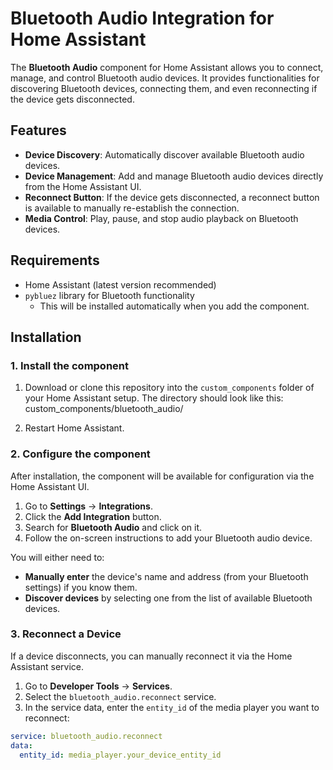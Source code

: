 # Bluetooth Audio Integration for Home Assistant

The **Bluetooth Audio** component for Home Assistant allows you to connect, manage, and control Bluetooth audio devices. It provides functionalities for discovering Bluetooth devices, connecting them, and even reconnecting if the device gets disconnected.

## Features
- **Device Discovery**: Automatically discover available Bluetooth audio devices.
- **Device Management**: Add and manage Bluetooth audio devices directly from the Home Assistant UI.
- **Reconnect Button**: If the device gets disconnected, a reconnect button is available to manually re-establish the connection.
- **Media Control**: Play, pause, and stop audio playback on Bluetooth devices.

## Requirements
- Home Assistant (latest version recommended)
- `pybluez` library for Bluetooth functionality
  - This will be installed automatically when you add the component.

## Installation

### 1. Install the component
1. Download or clone this repository into the `custom_components` folder of your Home Assistant setup. The directory should look like this:
custom_components/bluetooth_audio/

3. Restart Home Assistant.

### 2. Configure the component
After installation, the component will be available for configuration via the Home Assistant UI.

1. Go to **Settings** → **Integrations**.
2. Click the **Add Integration** button.
3. Search for **Bluetooth Audio** and click on it.
4. Follow the on-screen instructions to add your Bluetooth audio device.

You will either need to:
- **Manually enter** the device's name and address (from your Bluetooth settings) if you know them.
- **Discover devices** by selecting one from the list of available Bluetooth devices.

### 3. Reconnect a Device
If a device disconnects, you can manually reconnect it via the Home Assistant service.

1. Go to **Developer Tools** → **Services**.
2. Select the `bluetooth_audio.reconnect` service.
3. In the service data, enter the `entity_id` of the media player you want to reconnect:
```yaml
service: bluetooth_audio.reconnect
data:
  entity_id: media_player.your_device_entity_id
